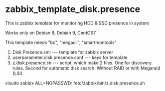 # zabbix_template_disk.presence
This is zabbix template for monitoring HDD &amp; SSD presence in system

Works only on Debian 8, Debian 9, CentOS7

This template needs "bc", "megacli", "smartmontools"

1. Disk Presence.xml --- template for zabbix server
2. userparameter.disk.presence.conf --- keys for template
3. z.disk.presence.sh --- script, which make 2 files. One for discovery rules. Second for automatic disk search. Without RAID or with Megaraid (LSI).

visudo zabbix ALL=NOPASSWD: /etc/zabbix/bin/z.disk.presence.sh
